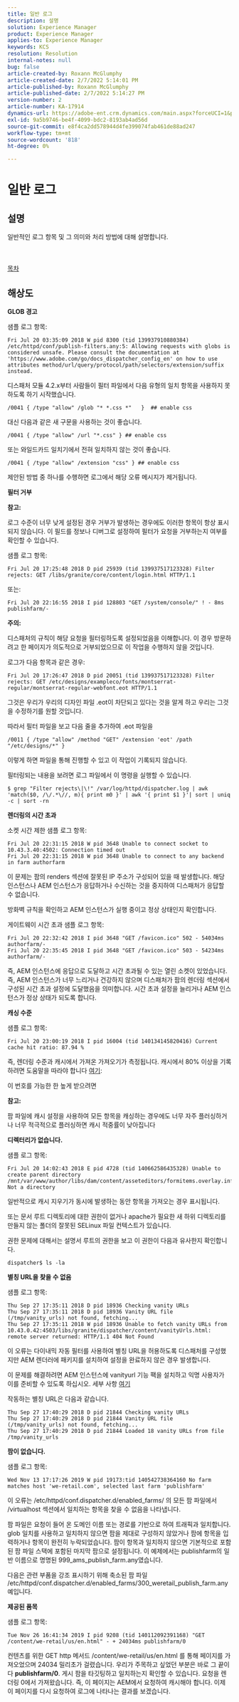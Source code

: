 ```yaml
---
title: 일반 로그
description: 설명
solution: Experience Manager
product: Experience Manager
applies-to: Experience Manager
keywords: KCS
resolution: Resolution
internal-notes: null
bug: false
article-created-by: Roxann McGlumphy
article-created-date: 2/7/2022 5:14:01 PM
article-published-by: Roxann McGlumphy
article-published-date: 2/7/2022 5:14:27 PM
version-number: 2
article-number: KA-17914
dynamics-url: https://adobe-ent.crm.dynamics.com/main.aspx?forceUCI=1&pagetype=entityrecord&etn=knowledgearticle&id=12da6555-3988-ec11-93b0-0022480837ff
exl-id: 9a5b9746-be4f-4099-bdc2-8193ab4ad56d
source-git-commit: e8f4ca2dd578944d4fe399074fab461de88ad247
workflow-type: tm+mt
source-wordcount: '818'
ht-degree: 0%

---
```


# 일반 로그

## 설명

일반적인 로그 항목 및 그 의미와 처리 방법에 대해 설명합니다.<br><br> <br><br>[목차](https://experienceleague.adobe.com/docs/experience-cloud-kcs/kbarticles/KA-17490.html)

## 해상도


<b>GLOB 경고</b>

샘플 로그 항목:


```
Fri Jul 20 03:35:09 2018 W pid 8300 (tid 139937910880384) /etc/httpd/conf/publish-filters.any:5: Allowing requests with globs is considered unsafe. Please consult the documentation at 'https://www.adobe.com/go/docs_dispatcher_config_en' on how to use attributes method/url/query/protocol/path/selectors/extension/suffix instead.
```


디스패처 모듈 4.2.x부터 사람들이 필터 파일에서 다음 유형의 일치 항목을 사용하지 못하도록 하기 시작했습니다.


```
/0041 { /type "allow" /glob "* *.css *"   }  ## enable css
```


대신 다음과 같은 새 구문을 사용하는 것이 좋습니다.


```
/0041 { /type "allow" /url "*.css" } ## enable css
```


또는 와일드카드 일치기에서 전혀 일치하지 않는 것이 좋습니다.


```
/0041 { /type "allow" /extension "css" } ## enable css
```


제안된 방법 중 하나를 수행하면 로그에서 해당 오류 메시지가 제거됩니다.



<b>필터 거부</b>

<b>참고:</b>

로그 수준이 너무 낮게 설정된 경우 거부가 발생하는 경우에도 이러한 항목이 항상 표시되지 않습니다. 이 필드를 정보나 디버그로 설정하여 필터가 요청을 거부하는지 여부를 확인할 수 있습니다.

샘플 로그 항목:


```
Fri Jul 20 17:25:48 2018 D pid 25939 (tid 139937517123328) Filter rejects: GET /libs/granite/core/content/login.html HTTP/1.1
```


또는:


```
Fri Jul 20 22:16:55 2018 I pid 128803 "GET /system/console/" ! - 8ms publishfarm/-
```


<b>주의:</b>

디스패처의 규칙이 해당 요청을 필터링하도록 설정되었음을 이해합니다. 이 경우 방문하려고 한 페이지가 의도적으로 거부되었으므로 이 작업을 수행하지 않을 것입니다.

로그가 다음 항목과 같은 경우:


```
Fri Jul 20 17:26:47 2018 D pid 20051 (tid 139937517123328) Filter rejects: GET /etc/designs/exampleco/fonts/montserrat-regular/montserrat-regular-webfont.eot HTTP/1.1
```


그것은 우리가 우리의 디자인 파일 .eot이 차단되고 있다는 것을 알게 하고 우리는 그것을 수정하기를 원할 것입니다.

따라서 필터 파일을 보고 다음 줄을 추가하여 .eot 파일을


```
/0011 { /type "allow" /method "GET" /extension 'eot' /path "/etc/designs/*" }
```


이렇게 하면 파일을 통해 진행할 수 있고 이 작업이 기록되지 않습니다.

필터링되는 내용을 보려면 로그 파일에서 이 명령을 실행할 수 있습니다.


```
$ grep "Filter rejects\|\!" /var/log/httpd/dispatcher.log | awk 'match($0, /\/.*\//, m){ print m0 }' | awk '{ print $1 }'| sort | uniq -c | sort -rn
```




<b>렌더링의 시간 초과</b>

소켓 시간 제한 샘플 로그 항목:


```
Fri Jul 20 22:31:15 2018 W pid 3648 Unable to connect socket to 10.43.3.40:4502: Connection timed out 
Fri Jul 20 22:31:15 2018 W pid 3648 Unable to connect to any backend in farm authorfarm
```


이 문제는 팜의 renders 섹션에 잘못된 IP 주소가 구성되어 있을 때 발생합니다. 해당 인스턴스나 AEM 인스턴스가 응답하거나 수신하는 것을 중지하여 디스패처가 응답할 수 없습니다.

방화벽 규칙을 확인하고 AEM 인스턴스가 실행 중이고 정상 상태인지 확인합니다.

게이트웨이 시간 초과 샘플 로그 항목:


```
Fri Jul 20 22:32:42 2018 I pid 3648 "GET /favicon.ico" 502 - 54034ms authorfarm/- 
Fri Jul 20 22:35:45 2018 I pid 3648 "GET /favicon.ico" 503 - 54234ms authorfarm/-
```


즉, AEM 인스턴스에 응답으로 도달하고 시간 초과될 수 있는 열린 소켓이 있었습니다. 즉, AEM 인스턴스가 너무 느리거나 건강하지 않으며 디스패처가 팜의 렌더링 섹션에서 구성된 시간 초과 설정에 도달했음을 의미합니다. 시간 초과 설정을 늘리거나 AEM 인스턴스가 정상 상태가 되도록 합니다.



<b>캐싱 수준</b>

샘플 로그 항목:


```
Fri Jul 20 23:00:19 2018 I pid 16004 (tid 140134145820416) Current cache hit ratio: 87.94 %
```


즉, 렌더링 수준과 캐시에서 가져온 가져오기가 측정됩니다. 캐시에서 80% 이상을 기록하려면 도움말을 따라야 합니다 [여기](https://experienceleague.adobe.com/docs/experience-cloud-kcs/kbarticles/KA-17458.html%3Flang%3Den):

이 번호를 가능한 한 높게 받으려면

<b>참고:</b>

팜 파일에 캐시 설정을 사용하여 모든 항목을 캐싱하는 경우에도 너무 자주 플러싱하거나 너무 적극적으로 플러싱하면 캐시 적중률이 낮아집니다



<b>디렉터리가 없습니다.</b>

샘플 로그 항목:


```
Fri Jul 20 14:02:43 2018 E pid 4728 (tid 140662586435328) Unable to create parent directory /mnt/var/www/author/libs/dam/content/asseteditors/formitems.overlay.infinity.json/application: Not a directory
```


일반적으로 캐시 지우기가 동시에 발생하는 동안 항목을 가져오는 경우 표시됩니다.

또는 문서 루트 디렉토리에 대한 권한이 없거나 apache가 필요한 새 하위 디렉토리를 만들지 않는 폴더의 잘못된 SELinux 파일 컨텍스트가 있습니다.

권한 문제에 대해서는 설명서 루트의 권한을 보고 이 권한이 다음과 유사한지 확인합니다.


```
dispatcher$ ls -la
```




<b>별칭 URL을 찾을 수 없음</b>

샘플 로그 항목:


```
Thu Sep 27 17:35:11 2018 D pid 18936 Checking vanity URLs 
Thu Sep 27 17:35:11 2018 D pid 18936 Vanity URL file (/tmp/vanity_urls) not found, fetching... 
Thu Sep 27 17:35:11 2018 W pid 18936 Unable to fetch vanity URLs from 10.43.0.42:4503/libs/granite/dispatcher/content/vanityUrls.html: remote server returned: HTTP/1.1 404 Not Found
```


이 오류는 다이내믹 자동 필터를 사용하여 별칭 URL을 허용하도록 디스패처를 구성했지만 AEM 렌더러에 패키지를 설치하여 설정을 완료하지 않은 경우 발생합니다.

이 문제를 해결하려면 AEM 인스턴스에 vanityurl 기능 팩을 설치하고 익명 사용자가 이를 준비할 수 있도록 하십시오. 세부 사항 [여기](https://experienceleague.adobe.com/docs/experience-cloud-kcs/kbarticles/KA-17463.html%3Flang%3Den)

작동하는 별칭 URL은 다음과 같습니다.


```
Thu Sep 27 17:40:29 2018 D pid 21844 Checking vanity URLs 
Thu Sep 27 17:40:29 2018 D pid 21844 Vanity URL file (/tmp/vanity_urls) not found, fetching... 
Thu Sep 27 17:40:29 2018 D pid 21844 Loaded 18 vanity URLs from file /tmp/vanity_urls
```




<b>팜이 없습니다.</b>

샘플 로그 항목:


```
Wed Nov 13 17:17:26 2019 W pid 19173:tid 140542738364160 No farm matches host 'we-retail.com', selected last farm 'publishfarm'
```


이 오류는 /etc/httpd/conf.dispatcher.d/enabled_farms/ 의 모든 팜 파일에서 /virtualhost 섹션에서 일치하는 항목을 찾을 수 없음을 나타냅니다.

팜 파일은 요청이 들어 온 도메인 이름 또는 경로를 기반으로 하여 트래픽과 일치합니다. glob 일치를 사용하고 일치하지 않으면 팜을 제대로 구성하지 않았거나 팜에 항목을 입력하거나 항목이 완전히 누락되었습니다. 팜이 항목과 일치하지 않으면 기본적으로 포함된 팜 파일 스택에 포함된 마지막 팜으로 설정됩니다. 이 예제에서는 publishfarm의 일반 이름으로 명명된 999_ams_publish_farm.any였습니다.

다음은 관련 부품을 강조 표시하기 위해 축소된 팜 파일 /etc/httpd/conf.dispatcher.d/enabled_farms/300_weretail_publish_farm.any 예입니다.



<b>제공된 품목</b>

샘플 로그 항목:


```
Tue Nov 26 16:41:34 2019 I pid 9208 (tid 140112092391168) "GET /content/we-retail/us/en.html" - + 24034ms publishfarm/0
```


컨텐츠를 위한 GET http 메서드 /content/we-retail/us/en.html 를 통해 페이지를 가져오었으며 24034 밀리초가 걸렸습니다. 우리가 주목하고 싶었던 부분은 바로 그 끝이다 <b>publishfarm/0</b>. 게시 팜을 타깃팅하고 일치하는지 확인할 수 있습니다. 요청을 렌더링 0에서 가져왔습니다. 즉, 이 페이지는 AEM에서 요청하여 캐시해야 합니다. 이제 이 페이지를 다시 요청하여 로그에 나타나는 결과를 보겠습니다.
